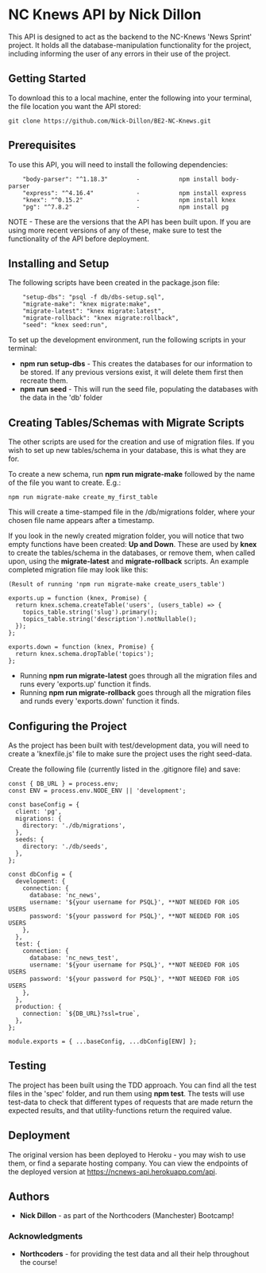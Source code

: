 # NC Knews API by Nick Dillon

This API is designed to act as the backend to the NC-Knews 'News Sprint' project. It holds all the database-manipulation functionality for the project, including informing the user of any errors in their use of the project.




## Getting Started

To download this to a local machine, enter the following into your terminal, the file location you want the API stored:

```
git clone https://github.com/Nick-Dillon/BE2-NC-Knews.git
```

## Prerequisites

To use this API, you will need to install the following dependencies:
```
    "body-parser": "^1.18.3"        -           npm install body-parser
    "express": "^4.16.4"            -           npm install express
    "knex": "^0.15.2"               -           npm install knex
    "pg": "^7.8.2"                  -           npm install pg
```

NOTE - These are the versions that the API has been built upon. If you are using more recent versions of any of these, make sure to test the functionality of the API before deployment.


## Installing and Setup

The following scripts have been created in the package.json file:

```
    "setup-dbs": "psql -f db/dbs-setup.sql",
    "migrate-make": "knex migrate:make",
    "migrate-latest": "knex migrate:latest",
    "migrate-rollback": "knex migrate:rollback",
    "seed": "knex seed:run",
```
To set up the development environment, run the following scripts in your terminal:

* **npm run setup-dbs** - This creates the databases for our information to be stored. If any previous versions exist, it will delete them first then recreate them.
* **npm run seed** - This will run the seed file, populating the databases with the data in the 'db' folder

## Creating Tables/Schemas with Migrate Scripts

The other scripts are used for the creation and use of migration files. If you wish to set up new tables/schema in your database, this is what they are for.

To create a new schema, run **npm run migrate-make** followed by the name of the file you want to create. E.g.:
```
npm run migrate-make create_my_first_table
```
This will create a time-stamped file in the /db/migrations folder, where your chosen file name appears after a timestamp.

If you look in the newly created migration folder, you will notice that two empty functions have been created: **Up and Down**. These are used by **knex** to create the tables/schema in the databases, or remove them, when called upon, using the **migrate-latest** and **migrate-rollback** scripts. An example completed migration file may look like this:

```
(Result of running 'npm run migrate-make create_users_table')

exports.up = function (knex, Promise) {
  return knex.schema.createTable('users', (users_table) => {
    topics_table.string('slug').primary();
    topics_table.string('description').notNullable();
  });
};

exports.down = function (knex, Promise) {
  return knex.schema.dropTable('topics');
};

```

* Running **npm run migrate-latest** goes through all the migration files and runs every 'exports.up' function it finds.
* Running **npm run migrate-rollback** goes through all the migration files and runds every 'exports.down' function it finds.

## Configuring the Project

As the project has been built with test/development data, you will need to create a 'knexfile.js' file to make sure the project uses the right seed-data.

Create the following file (currently listed in the .gitignore file) and save:

```
const { DB_URL } = process.env;
const ENV = process.env.NODE_ENV || 'development';

const baseConfig = {
  client: 'pg',
  migrations: {
    directory: './db/migrations',
  },
  seeds: {
    directory: './db/seeds',
  },
};

const dbConfig = {
  development: {
    connection: {
      database: 'nc_news',
      username: '${your username for PSQL}', **NOT NEEDED FOR iOS USERS
      password: '${your password for PSQL}', **NOT NEEDED FOR iOS USERS
    },
  },
  test: {
    connection: {
      database: 'nc_news_test',
      username: '${your username for PSQL}', **NOT NEEDED FOR iOS USERS
      password: '${your password for PSQL}', **NOT NEEDED FOR iOS USERS
    },
  },
  production: {
    connection: `${DB_URL}?ssl=true`,
  },
};

module.exports = { ...baseConfig, ...dbConfig[ENV] };
```

## Testing

The project has been built using the TDD approach. You can find all the test files in the 'spec' folder, and run them using **npm test**. The tests will use test-data to check that different types of requests that are made return the expected results, and that utility-functions return the required value.

## Deployment

The original version has been deployed to Heroku - you may wish to use them, or find a separate hosting company. You can view the endpoints of the deployed version at https://ncnews-api.herokuapp.com/api.

## Authors

* **Nick Dillon** - as part of the Northcoders (Manchester) Bootcamp!

### Acknowledgments

* **Northcoders** - for providing the test data and all their help throughout the course!